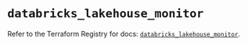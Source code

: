 # `databricks_lakehouse_monitor`

Refer to the Terraform Registry for docs: [`databricks_lakehouse_monitor`](https://registry.terraform.io/providers/databricks/databricks/1.66.0/docs/resources/lakehouse_monitor).
